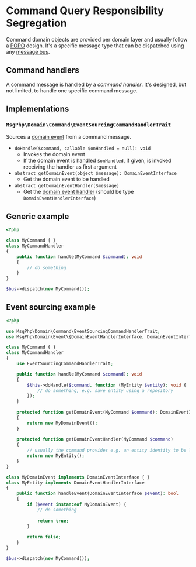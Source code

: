 # Command Query Responsibility Segregation

Command domain objects are provided per domain layer and usually follow a [POPO](https://stackoverflow.com/questions/41188002/what-does-the-term-plain-old-php-object-popo-exactly-mean)
design. It's a specific message type that can be dispatched using any [message bus](domain-message-bus.md).

## Command handlers

A command message is handled by a _command handler_. It's designed, but not limited, to handle one specific command
message.

## Implementations

### `MsgPhp\Domain\Command\EventSourcingCommandHandlerTrait`

Sources a [domain event](../event-sourcing/domain-events.md) from a command message.

- `doHandle($command, callable $onHandled = null): void`
    - Invokes the domain event
    - If the domain event is handled `$onHandled`, if given, is invoked receiving the handler as first argument
- `abstract getDomainEvent(object $message): DomainEventInterface`
    - Get the domain event to be handled
- `abstract getDomainEventHandler($message)`
    - Get the [domain event handler](../event-sourcing/domain-event-handlers.md) (should be type
    `DomainEventHandlerInterface`)

## Generic example

```php
<?php

class MyCommand { }
class MyCommandHandler
{
    public function handle(MyCommand $command): void
    {
        // do something
    }
}

$bus->dispatch(new MyCommand());
```

## Event sourcing example

```php
<?php

use MsgPhp\Domain\Command\EventSourcingCommandHandlerTrait; 
use MsgPhp\Domain\Event\{DomainEventHandlerInterface, DomainEventInterface}; 

class MyCommand { }
class MyCommandHandler
{
    use EventSourcingCommandHandlerTrait;

    public function handle(MyCommand $command): void
    {
        $this->doHandle($command, function (MyEntity $entity): void {
            // do something, e.g. save entity using a repository
        });
    }
    
    protected function getDomainEvent(MyCommand $command): DomainEventInterface
    {
        return new MyDomainEvent();
    }
    
    protected function getDomainEventHandler(MyCommand $command)
    {
        // usually the command provides e.g. an entity identity to be looked up by a repository
        return new MyEntity();
    }
}

class MyDomainEvent implements DomainEventInterface { }
class MyEntity implements DomainEventHandlerInterface
{
    public function handleEvent(DomainEventInterface $event): bool
    {
        if ($event instanceof MyDomainEvent) {
            // do something
            
            return true;
        }
        
        return false;
    }
}

$bus->dispatch(new MyCommand());
```

